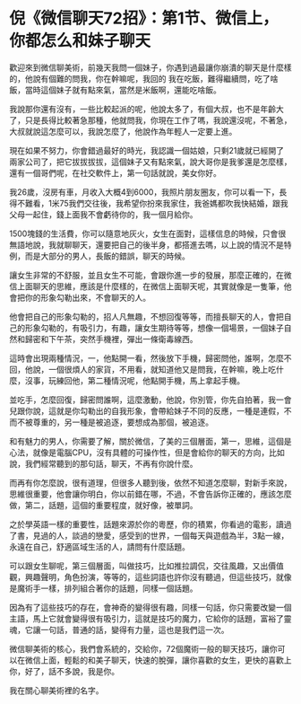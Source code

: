 # 倪《微信聊天72招》：第1节、微信上，你都怎么和妹子聊天

歡迎來到微信聊美術，前幾天我問一個妹子，你遇到過最讓你崩潰的聊天是什麼樣的，他說有個難的問我，你在幹嘛呢，我回的 我在吃飯，難得繼續問，吃了啥飯，當時這個妹子就有點來氣，當然是米飯啊，還能吃啥飯。

我說那你還有沒有，一些比較起派的呢，他說太多了，有個大叔，也不是年齡大了，只是長得比較著急那種，他就問我，你現在工作了嗎，我說還沒呢，不著急，大叔就說這怎麼可以，我說怎麼了，他說作為年輕人一定要上進。

現在如果不努力，你會錯過最好的時光，我認識一個姑娘，只剩21歲就已經開了兩家公司了，把它拔拔拔拔，這個妹子又有點來氣，說大哥你是我爹還是怎麼樣，還有一個哥們呢，在社交軟件上，第一句話就說，美女你好。

我26歲，沒房有車，月收入大概4到6000，我照片朋友圈友，你可以看一下，長得不難看，1米75我們交往後，我希望你扮來我家住，我爸媽都吹我快結婚，跟我父母一起住，錢上面我不會虧待你的，我一個月給你。

1500塊錢的生活費，你可以隨意地灰火，女生在面對，這樣信息的時候，只會很無語地說，我就聊聊天，還要把自己的後半身，都搭進去嗎，以上說的情況不是特例，而是大部分的男人，長飯的錯誤，聊天的時候。

讓女生非常的不舒服，並且女生不可能，會跟你進一步的發展，那麼正確的，在微信上面聊天的思維，應該是什麼樣的，在微信上面聊天呢，其實就像是一隻筆，他會把你的形象勾勒出來，不會聊天的人。

他會把自己的形象勾勒的，招人凡無趣，不想回復等等，而擅長聊天的人，會把自己的形象勾勒的，有吸引力，有趣，讓女生期待等等，想像一個場景，一個妹子自然和歸密和下午茶，突然手機裡，彈出一條衛毒線西。

這時會出現兩種情況，一，他點開一看，然後放下手機，歸密問他，誰啊，怎麼不回，他說，一個很煩人的家貨，不用看，就知道他又是問我，在幹嘛，晚上吃什麼，沒事，玩練回他，第二種情況呢，他點開手機，馬上拿起手機。

並吃手，怎麼回復，歸密問誰啊，這麼激動，他說，你別管，你先自拍著，我一會兒跟你說，這就是你勾勒出的自我形象，會帶給妹子不同的反應，一種是連假，不而不被尊重的，另一種是被追逐，要想成為那個，被追逐。

和有魅力的男人，你需要了解，關於微信，了美的三個層面，第一，思維，這個是心法，就像是電腦CPU，沒有具體的可操作性，但是會給你的聊天的方向，比如說，我們經常聽到的那句話，聊天，不再有你說什麼。

而再有你怎麼說，很有道理，但很多人聽到後，依然不知道怎麼聊，對新手來說，思維很重要，他會讓你明白，你以前錯在哪，不過，不會告訴你正確的，應該怎麼做，第二，話題，這個的重要程度，就好像，被單詞。

之於學英語一樣的重要性，話題來源於你的粵歷，你的積累，你看過的電影，讀過了書，見過的人，談過的戀愛，感受到的世界，一個每天與遊戲為半，3點一線，永遠在自己，舒適區域生活的人，請問有什麼話題。

可以跟女生聊呢，第三個層面，叫做技巧，比如推拉調侃，交往風趣，又出價值觀，興趣聲明，角色扮演，等等的，這些詞語也許你沒有聽過，但這些技巧，就像是魔術手一樣，排列組合著你的話題，同樣一個話題。

因為有了這些技巧的存在，會神奇的變得很有趣，同樣一句話，你只需要改變一個主語，馬上它就會變得很有吸引力，這就是技巧的魔力，它給你的話題，富裕了靈魂，它讓一句話，普通的話，變得有力量，這也是我們這一次。

微信聊美術的核心，我們會系統的，交給你，72個魔術一般的聊天技巧，讓你可以在微信上面，輕鬆的和美子聊天，快速的脫彈，讓你喜歡的女生，更快的喜歡上你，好了，話不多說，我是你。

我在關心聊美術裡的名字。